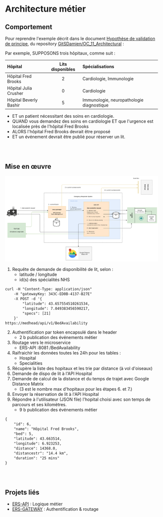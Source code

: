 # Architecture métier

## Comportement
Pour reprendre l'exemple décrit dans le document [Hypothèse de validation de principe](https://github.com/GitSDamien/OC_11_Architectural/blob/master/artefacts/architecture/hypothesis-emergency-responder), du repository [GitSDamien/OC_11_Architectural](https://github.com/GitSDamien/OC_11_Architectural) :


Par exemple, SUPPOSONS trois hôpitaux, comme suit :

| Hôpital | Lits disponibles | Spécialisations |
|:-------|:-------:|:-------|
| Hôpital Fred Brooks | 2 | Cardiologie, Immunologie|
| Hôpital Julia Crusher | 0 | Cardiologie | 
| Hôpital Beverly Bashir | 5 | Immunologie, neuropathologie diagnostique |

* ET un patient nécessitant des soins en cardiologie.
* QUAND vous demandez des soins en cardiologie ET que l'urgence est localisée près de l'hôpital Fred Brooks
* ALORS l'hôpital Fred Brooks devrait être proposé
* ET un événement devrait être publié pour réserver un lit.

<br>
<br>

## Mise en œuvre

![Architecture métier](./images/Architecture_metier.png)

1. Requête de demande de disponibilité de lit, selon :
    - latitude / longitude
    - id(s) des spécialités NHS
```
curl -H "Content-Type: application/json"
    -H "gatewayKey: 343C-ED0B-4137-B27E" 
    -X POST -d '{
        "latitude": 43.657554510261534,
        "longitude": 7.049383456590217,
        "specs": [21]
    }' 
https://medhead/api/v1/BedAvailability
```

2. Authentification par token encapsulé dans le header
    * 2 b publication des événements métier
3. Routage vers le microservice 
    - ERS-API :8081 /BedAvailability
4. Raifraichir les données toutes les 24h pour les tables :
    - Hospital
    - Specialities
5. Récupère la liste des hopitaux et les trie par distance (à vol d'oiseaux)
6. Demande de dispo de lit à l'API Hospital
7. Demande de calcul de la distance et du temps de trajet avec Google Distance Matrix
    - (3 est le nombre max d'hopitaux pour les étapes 6. et 7.)
8. Envoyer la réservation de lit à l'API Hospital
9. Répondre à l'utilisateur (JSON file) l'hopital choisi avec son temps de parcours et ses kilomètres.
    * 9 b publication des événements métier 

```
{
    "id": 6,
    "name": "Hôpital Fred Brooks",
    "bed": 5,
    "latitude": 43.663514,
    "longitude": 6.923253,
    "distance": 14368.0,
    "distancestr": "14.4 km",
    "duration": "25 mins"
}
```


<br>
<br>

## Projets liés
- [ERS-API](../ers-api/) : Logique métier
- [ERS-GATEWAY](../ers-gateway/) : Authentification & routage
